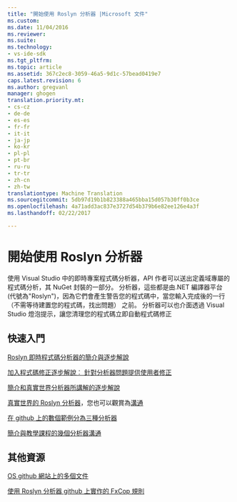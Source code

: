 ```yaml
---
title: "開始使用 Roslyn 分析器 |Microsoft 文件"
ms.custom: 
ms.date: 11/04/2016
ms.reviewer: 
ms.suite: 
ms.technology:
- vs-ide-sdk
ms.tgt_pltfrm: 
ms.topic: article
ms.assetid: 367c2ec8-3059-46a5-9d1c-57bead0419e7
caps.latest.revision: 6
ms.author: gregvanl
manager: ghogen
translation.priority.mt:
- cs-cz
- de-de
- es-es
- fr-fr
- it-it
- ja-jp
- ko-kr
- pl-pl
- pt-br
- ru-ru
- tr-tr
- zh-cn
- zh-tw
translationtype: Machine Translation
ms.sourcegitcommit: 5db97d19b1b823388a465bba15d057b30ff0b3ce
ms.openlocfilehash: 4a71add3ac837e3727d54b379b6e82ee126e4a3f
ms.lasthandoff: 02/22/2017

---
```

# <a name="getting-started-with-roslyn-analyzers"></a>開始使用 Roslyn 分析器
使用 Visual Studio 中的即時專案程式碼分析器，API 作者可以送出定義域專屬的程式碼分析，其 NuGet 封裝的一部分。  分析器，這些都是由.NET 編譯器平台 (代號為"Roslyn")，因為它們會產生警告您的程式碼中，當您輸入完成後的一行 （不需等待建置您的程式碼，找出問題） 之前。  分析器可以也介面透過 Visual Studio 燈泡提示，讓您清理您的程式碼立即自動程式碼修正  
  
## <a name="getting-started"></a>快速入門  
 [Roslyn 即時程式碼分析器的簡介與逐步解說](https://msdn.microsoft.com/en-us/magazine/dn879356.aspx)  
  
 [加入程式碼修正逐步解說︰ 針對分析器問題提供使用者修正](https://msdn.microsoft.com/en-us/magazine/dn904670.aspx)  
  
 [簡介和真實世界分析器所講解的逐步解說](http://channel9.msdn.com/events/Build/2015/3-725)  
  
 [真實世界的 Roslyn 分析器](../extensibility/roslyn-analyzers-and-code-aware-library-for-immutablearrays.md)，您也可以觀賞為[溝通](http://channel9.msdn.com/events/Build/2015/3-725)  
  
 [在 github 上的數個範例分為三種分析器](https://github.com/dotnet/roslyn/blob/master/docs/analyzers/Analyzer%20Samples.md)  
  
 [簡介與教學課程的幾個分析器溝通](http://channel9.msdn.com/Events/dotnetConf/2015/NET-Compiler-Platform-Roslyn-Analyzers-and-the-Rise-of-Code-Aware-Libraries)  
  
## <a name="other-resources"></a>其他資源  
 [OS github 網站上的多個文件](https://github.com/dotnet/roslyn/tree/master/docs/analyzers)  
  
 [使用 Roslyn 分析器 github 上實作的 FxCop 規則](https://github.com/dotnet/roslyn/tree/master/src/Diagnostics/FxCop)
